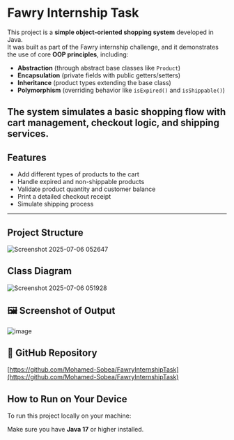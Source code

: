 #  Fawry Internship Task

This project is a **simple object-oriented shopping system** developed in Java.  
It was built as part of the Fawry internship challenge, and it demonstrates the use of core **OOP principles**, including:

- **Abstraction** (through abstract base classes like `Product`)
- **Encapsulation** (private fields with public getters/setters)
- **Inheritance** (product types extending the base class)
- **Polymorphism** (overriding behavior like `isExpired()` and `isShippable()`)

The system simulates a basic shopping flow with cart management, checkout logic, and shipping services.
---

##  Features

- Add different types of products to the cart
- Handle expired and non-shippable products
- Validate product quantity and customer balance
- Print a detailed checkout receipt
- Simulate shipping process

---

## Project Structure
![Screenshot 2025-07-06 052647](https://github.com/user-attachments/assets/46edf803-b6e5-4914-8502-4bf442419c00)



## Class Diagram

![Screenshot 2025-07-06 051928](https://github.com/user-attachments/assets/ef0fe903-78d3-47b7-844a-4eedc387700c)



## 🖼️ Screenshot of Output

![image](https://github.com/user-attachments/assets/61fbcff2-85b5-471a-bb91-83718ebcb565)

## 🔗 GitHub Repository

[https://github.com/Mohamed-Sobea/FawryInternshipTask](https://github.com/Mohamed-Sobea/FawryInternshipTask)

##  How to Run on Your Device

To run this project locally on your machine:

Make sure you have **Java 17** or higher installed.



